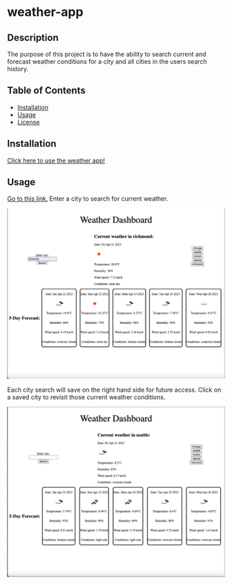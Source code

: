 # weather-app

## Description

The purpose of this project is to have the ability to search current and forecast weather conditions for a city and all cities in the users search history.

## Table of Contents

- [Installation](#installation)
- [Usage](#usage)
- [License](#license)

## Installation

[Click here to use the weather app!](https://www.example.com/)

## Usage

[Go to this link.](https://www.example.com/) Enter a city to search for current weather.

![Richmond search](assets/images/weather-app2.png)

Each city search will save on the right hand side for future access. Click on a saved city to revisit those current weather conditions.

![saved history search](assets/images/weather-app.png)